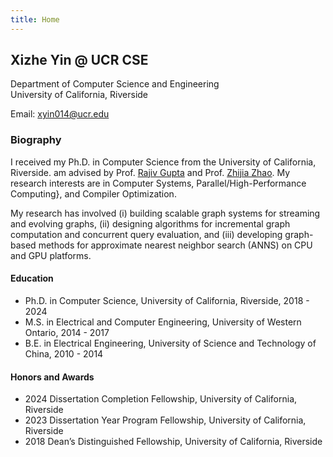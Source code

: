 ```yaml
---
title: Home
---
```


<!-- <img
  id="main-image"
  src="/images/partywizard.gif"
  alt="Kellen Face">
   -->
<!-- ![profile image](/images/partywizard.gif#floatright "An exemplary image") -->

## Xizhe Yin @ UCR CSE

Department of Computer Science and Engineering \
University of California, Riverside

Email: xyin014@ucr.edu

### Biography
I received my Ph.D. in Computer Science from the University of California, Riverside. 
am advised by Prof. [Rajiv Gupta](https://www.cs.ucr.edu/~gupta/) and Prof. [Zhijia Zhao](https://www.cs.ucr.edu/~zhijia/).
My research interests are in Computer Systems, Parallel/High-Performance Computing}, and Compiler Optimization.

My research has involved (i) building scalable graph systems for streaming and evolving graphs, (ii) designing algorithms for incremental graph computation and concurrent query evaluation, and (iii) developing graph-based methods for approximate nearest neighbor search (ANNS) on CPU and GPU platforms.


#### Education
- Ph.D. in Computer Science, University of California, Riverside, 2018 - 2024
- M.S. in Electrical and Computer Engineering, University of Western Ontario, 2014 - 2017
- B.E. in Electrical Engineering, University of Science and Technology of China, 2010 - 2014

#### Honors and Awards
- 2024 Dissertation Completion Fellowship, University of California, Riverside
- 2023 Dissertation Year Program Fellowship, University of California, Riverside
- 2018 Dean’s Distinguished Fellowship, University of California, Riverside

<!-- ~~~ruby
def word_up(value)
  self.class.from_life(name, value, type)
end

def word_down(value)
  self.class.from_death(name, value, type)
end
~~~ -->
